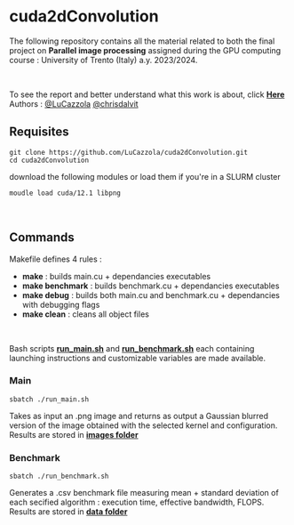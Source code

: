 # cuda2dConvolution
The following repository contains all the material related to both the final project on **Parallel image processing** assigned during the GPU computing course : University of Trento (Italy) a.y. 2023/2024.

<br>

To see the report and better understand what this work is about, click [**Here**](report.pdf) <br>
Authors : [@LuCazzola](https://github.com/LuCazzola) [@chrisdalvit](https://github.com/chrisdalvit) 

## Requisites
```
git clone https://github.com/LuCazzola/cuda2dConvolution.git
cd cuda2dConvolution
```

download the following modules or load them if you're in a SLURM cluster
```
moudle load cuda/12.1 libpng
```

<br>

## Commands
Makefile defines 4 rules :
* **make** : builds main.cu + dependancies executables
* **make benchmark** : builds benchmark.cu + dependancies executables
* **make debug** :  builds both main.cu and benchmark.cu + dependancies with debugging flags
* **make clean** : cleans all object files
<br>

Bash scripts [**run_main.sh**](/run_main.sh) and [**run_benchmark.sh**](/run_benchmark.sh) each containing launching instructions and customizable variables are made available.

### Main
```
sbatch ./run_main.sh
```
Takes as input an .png image and returns as output a Gaussian blurred version of the image obtained with the selected kernel and configuration.
<br>
Results are stored in [**images folder**](images)

### Benchmark
```
sbatch ./run_benchmark.sh
```
Generates a .csv benchmark file measuring mean + standard deviation of each secified algorithm : execution time, effective bandwidth, FLOPS.
<br>
Results are stored in [**data folder**](data)


